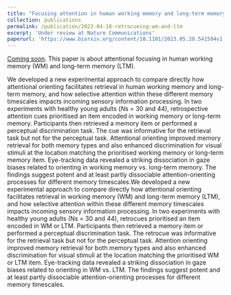 ```yaml
---
title: "Focusing attention in human working memory and long-term memory: benefits through dissociable processes"
collection: publications
permalink: /publication/2023-04-18-retrocueing-wm-and-ltm
excerpt: 'Under review at Nature Communications'
paperurl: 'https://www.biorxiv.org/content/10.1101/2023.05.20.541594v1.full'
---
```

[Coming soon](https://www.biorxiv.org/content/10.1101/2023.05.20.541594v1.full). This paper is about attentional focusing in human working memory (WM) and long-term memory (LTM).

We developed a new experimental approach to compare directly how attentional orienting facilitates retrieval in human working memory and long-term memory, and how selective attention within these different memory timescales impacts incoming sensory information processing. In two experiments with healthy young adults (*N*s = 30 and 44), retrospective attention cues prioritised an item encoded in working memory or long-term memory. Participants then retrieved a memory item or performed a perceptual
discrimination task. The cue was informative for the retrieval task but not for the perceptual task. Attentional orienting improved memory retrieval for both memory types and also enhanced discrimination for visual stimuli at the location matching the prioritised working memory or long-term memory item. Eye-tracking data revealed a striking dissociation in gaze biases related to orienting in working memory vs. long-term memory. The findings suggest potent and at least partly dissociable attention-orienting processes for different memory timescales.We developed a new experimental approach to compare directly how attentional orienting facilitates retrieval in working memory (WM) and long-term memory (LTM), and how selective attention within these different memory timescales impacts incoming sensory information processing. In two experiments with healthy young adults (Ns = 30 and 44), retrocues prioritised an item encoded in WM or LTM. Participants then retrieved a memory item or performed a perceptual discrimination task. The retrocue was informative for the retrieval task but not for the perceptual task. Attention orienting improved memory retrieval for both memory types and also enhanced discrimination for visual stimuli at the location matching the prioritised WM or LTM item. Eye-tracking data revealed a striking dissociation in gaze biases related to orienting in WM vs. LTM. The findings suggest potent and at least partly dissociable attention-orienting processes for different memory timescales.
